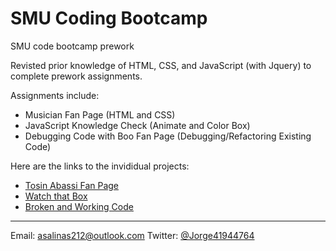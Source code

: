 # SMU Coding Bootcamp

SMU code bootcamp prework

Revisted prior knowledge of HTML, CSS, and JavaScript (with Jquery) to complete prework assignments.

Assignments include:

- Musician Fan Page (HTML and CSS)
- JavaScript Knowledge Check (Animate and Color Box)
- Debugging Code with Boo Fan Page (Debugging/Refactoring Existing Code)

Here are the links to the invididual projects:

- [Tosin Abassi Fan Page](https://github.com/jsalinas212/smu_prework/tree/main/fan_page)
- [Watch that Box](https://github.com/jsalinas212/smu_prework/tree/main/watch_that_box)
- [Broken and Working Code](https://github.com/jsalinas212/smu_prework/tree/main/Broken_and_Working_Code)

------------------------------

Email: [asalinas212@outlook.com](asalinas212@outlook.com)
Twitter: [@Jorge41944764](https://twitter.com/Jorge41944764)